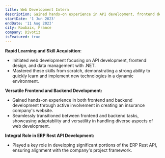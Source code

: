 ```yaml
---
title: Web Development Intern
description: Gained hands-on experience in API development, frontend design, and data management using .NET. Played an integral role in ERP Rest API development while collaborating on the creation of an insurance company's website.
startDate: '1 Jun 2023'
endDate: '11 Aug 2023'
city: Roubaix, France
company: Divotiz
isFeatured: true
---
```


**Rapid Learning and Skill Acquisition:**

- Initiated web development focusing on API development, frontend design, and data management with .NET.
- Mastered these skills from scratch, demonstrating a strong ability to quickly learn and implement new technologies in a dynamic environment.

**Versatile Frontend and Backend Development:**

- Gained hands-on experience in both frontend and backend development through active involvement in creating an insurance company's website.
- Seamlessly transitioned between frontend and backend tasks, showcasing adaptability and versatility in handling diverse aspects of web development.

**Integral Role in ERP Rest API Development:**

- Played a key role in developing significant portions of the ERP Rest API, ensuring alignment with the company's project framework.
